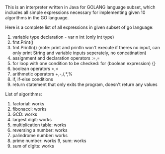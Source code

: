 This is an interpreter written in Java for GOLANG language subset, which includes all simple expressions necessary for implementing given 10 algorithms in the GO language. 

Here is a complete list  of all expressions in given subset of go language:
1. variable type declaration - var n int (only int type)
2. fmt.Print()
3. fmt.Println()   (note: print and println won't execute if theres no input, can only print String and variable inputs seperately, no concatination)
4. assignment and declaration operators :=,=
5. for loop with one condition to be checked: for (boolean expression) {} 
6. boolean operators >,<
7. arithmetic operators +,-,/,*,%
8. if, if-else conditions 
9. return statement that only exits the program, doesn't return any values


List of algorithms: 
1. factorial: works
2. fibonacci: works 
3. GCD: works
4. largest digit: works 
5. multiplication table: works 
6. reversing a number: works
7. palindrome number: works
8. prime number: works
9, sum: works
10. sum of digits: works

